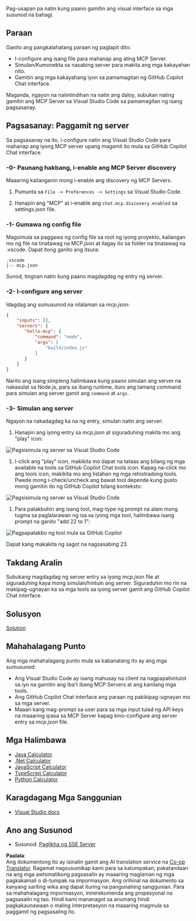 <!--
CO_OP_TRANSLATOR_METADATA:
{
  "original_hash": "222e01c3002a33355806d60d558d9429",
  "translation_date": "2025-07-14T09:40:15+00:00",
  "source_file": "03-GettingStarted/04-vscode/README.md",
  "language_code": "tl"
}
-->
Pag-usapan pa natin kung paano gamitin ang visual interface sa mga susunod na bahagi.

## Paraan

Ganito ang pangkalahatang paraan ng paglapit dito:

- I-configure ang isang file para mahanap ang ating MCP Server.
- Simulan/Kumonekta sa nasabing server para makita ang mga kakayahan nito.
- Gamitin ang mga kakayahang iyon sa pamamagitan ng GitHub Copilot Chat interface.

Maganda, ngayon na naiintindihan na natin ang daloy, subukan nating gamitin ang MCP Server sa Visual Studio Code sa pamamagitan ng isang pagsasanay.

## Pagsasanay: Paggamit ng server

Sa pagsasanay na ito, i-configure natin ang Visual Studio Code para mahanap ang iyong MCP server upang magamit ito mula sa GitHub Copilot Chat interface.

### -0- Paunang hakbang, i-enable ang MCP Server discovery

Maaaring kailanganin mong i-enable ang discovery ng MCP Servers.

1. Pumunta sa `File -> Preferences -> Settings` sa Visual Studio Code.

1. Hanapin ang "MCP" at i-enable ang `chat.mcp.discovery.enabled` sa settings.json file.

### -1- Gumawa ng config file

Magsimula sa paggawa ng config file sa root ng iyong proyekto, kailangan mo ng file na tinatawag na MCP.json at ilagay ito sa folder na tinatawag na .vscode. Dapat itong ganito ang itsura:

```text
.vscode
|-- mcp.json
```

Sunod, tingnan natin kung paano magdagdag ng entry ng server.

### -2- I-configure ang server

Idagdag ang sumusunod na nilalaman sa *mcp.json*:

```json
{
    "inputs": [],
    "servers": {
       "hello-mcp": {
           "command": "node",
           "args": [
               "build/index.js"
           ]
       }
    }
}
```

Narito ang isang simpleng halimbawa kung paano simulan ang server na nakasulat sa Node.js, para sa ibang runtime, ituro ang tamang command para simulan ang server gamit ang `command` at `args`.

### -3- Simulan ang server

Ngayon na nakadagdag ka na ng entry, simulan natin ang server:

1. Hanapin ang iyong entry sa *mcp.json* at siguraduhing makita mo ang "play" icon:

  ![Pagsisimula ng server sa Visual Studio Code](../../../../translated_images/vscode-start-server.8e3c986612e3555de47e5b1e37b2f3020457eeb6a206568570fd74a17e3796ad.tl.png)  

1. I-click ang "play" icon, makikita mo dapat na tataas ang bilang ng mga available na tools sa GitHub Copilot Chat tools icon. Kapag na-click mo ang tools icon, makikita mo ang listahan ng mga rehistradong tools. Pwede mong i-check/uncheck ang bawat tool depende kung gusto mong gamitin ito ng GitHub Copilot bilang konteksto:

  ![Pagsisimula ng server sa Visual Studio Code](../../../../translated_images/vscode-tool.0b3bbea2fb7d8c26ddf573cad15ef654e55302a323267d8ee6bd742fe7df7fed.tl.png)

1. Para patakbuhin ang isang tool, mag-type ng prompt na alam mong tugma sa paglalarawan ng isa sa iyong mga tool, halimbawa isang prompt na ganito "add 22 to 1":

  ![Pagpapatakbo ng tool mula sa GitHub Copilot](../../../../translated_images/vscode-agent.d5a0e0b897331060518fe3f13907677ef52b879db98c64d68a38338608f3751e.tl.png)

  Dapat kang makakita ng sagot na nagsasabing 23.

## Takdang Aralin

Subukang magdagdag ng server entry sa iyong *mcp.json* file at siguraduhing kaya mong simulan/hintuin ang server. Siguraduhin mo rin na makipag-ugnayan ka sa mga tools sa iyong server gamit ang GitHub Copilot Chat interface.

## Solusyon

[Solution](./solution/README.md)

## Mahahalagang Punto

Ang mga mahahalagang punto mula sa kabanatang ito ay ang mga sumusunod:

- Ang Visual Studio Code ay isang mahusay na client na nagpapahintulot sa iyo na gamitin ang iba't ibang MCP Servers at ang kanilang mga tools.
- Ang GitHub Copilot Chat interface ang paraan ng pakikipag-ugnayan mo sa mga server.
- Maaari kang mag-prompt sa user para sa mga input tulad ng API keys na maaaring ipasa sa MCP Server kapag kino-configure ang server entry sa *mcp.json* file.

## Mga Halimbawa

- [Java Calculator](../samples/java/calculator/README.md)
- [.Net Calculator](../../../../03-GettingStarted/samples/csharp)
- [JavaScript Calculator](../samples/javascript/README.md)
- [TypeScript Calculator](../samples/typescript/README.md)
- [Python Calculator](../../../../03-GettingStarted/samples/python)

## Karagdagang Mga Sanggunian

- [Visual Studio docs](https://code.visualstudio.com/docs/copilot/chat/mcp-servers)

## Ano ang Susunod

- Susunod: [Paglikha ng SSE Server](../05-sse-server/README.md)

**Paalala**:  
Ang dokumentong ito ay isinalin gamit ang AI translation service na [Co-op Translator](https://github.com/Azure/co-op-translator). Bagamat nagsusumikap kami para sa katumpakan, pakatandaan na ang mga awtomatikong pagsasalin ay maaaring maglaman ng mga pagkakamali o di-tumpak na impormasyon. Ang orihinal na dokumento sa kanyang sariling wika ang dapat ituring na pangunahing sanggunian. Para sa mahahalagang impormasyon, inirerekomenda ang propesyonal na pagsasalin ng tao. Hindi kami mananagot sa anumang hindi pagkakaunawaan o maling interpretasyon na maaaring magmula sa paggamit ng pagsasaling ito.